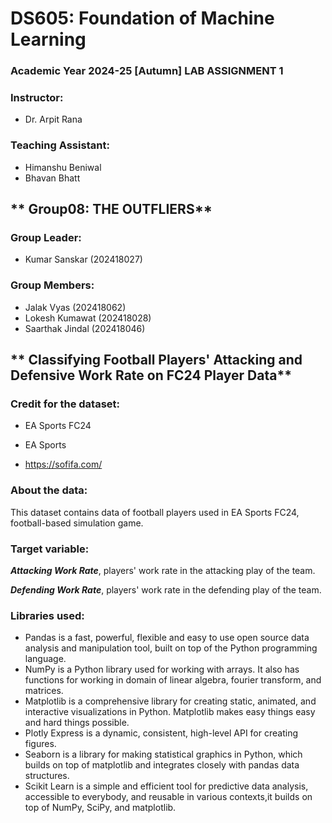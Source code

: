 # **DS605: Foundation of Machine Learning**
### Academic Year 2024-25 [Autumn] LAB ASSIGNMENT 1

### Instructor:
* Dr. Arpit Rana

### Teaching Assistant:

* Himanshu Beniwal
* Bhavan Bhatt

## **  Group08: THE OUTFLIERS**
### Group Leader:
* Kumar Sanskar (202418027)

### Group Members:
* Jalak Vyas (202418062)
* Lokesh Kumawat (202418028)
* Saarthak Jindal (202418046)

## ** Classifying Football Players' Attacking and Defensive Work Rate on FC24 Player Data**

### Credit for the dataset:

* EA Sports FC24

* EA Sports 

* https://sofifa.com/

### About the data:

This dataset contains data of football players used in EA Sports FC24, football-based simulation game.



### Target variable:

***Attacking Work Rate***, players' work rate in the attacking play of the team.


***Defending Work Rate***, players' work rate in the defending play of the team.


### Libraries used:
* Pandas is a fast, powerful, flexible and easy to use open source data analysis and manipulation tool, built on top of the Python programming language.
* NumPy is a Python library used for working with arrays. It also has functions for working in domain of linear algebra, fourier transform, and matrices.
* Matplotlib is a comprehensive library for creating static, animated, and interactive visualizations in Python. Matplotlib makes easy things easy and hard things possible.
* Plotly Express is a dynamic, consistent, high-level API for creating figures.
* Seaborn is a library for making statistical graphics in Python, which builds on top of matplotlib and integrates closely with pandas data structures.
* Scikit Learn is a simple and efficient tool for predictive data analysis, accessible to everybody, and reusable in various contexts,it builds on top of NumPy, SciPy, and matplotlib.
